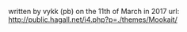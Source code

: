 written by vykk (pb) on the 11th of March in 2017
url: http://public.hagall.net/i4.php?p=./themes/Mookait/